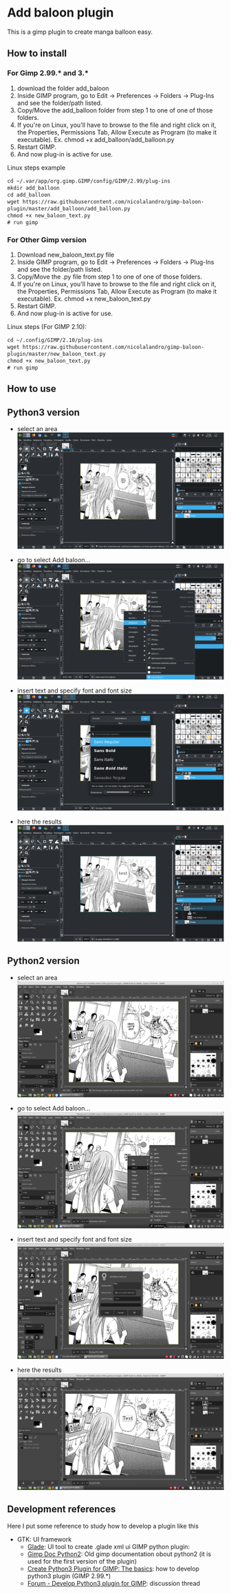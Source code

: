 # Add baloon plugin
This is a gimp plugin to create manga balloon easy.

## How to install

### For Gimp 2.99.* and 3.*
1) download the folder add_baloon
2) Inside GIMP program, go to Edit -> Preferences -> Folders -> Plug-Ins and see the folder/path listed.
3) Copy/Move the add_balloon folder from step 1 to one of one of those folders.
4) If you're on Linux, you'll have to browse to the file and right click on it, the Properties, Permissions Tab, Allow Execute as Program (to make it executable). Ex. chmod +x add_balloon/add_balloon.py
5) Restart GIMP.
6) And now plug-in is active for use.

Linux steps example
```
cd ~/.var/app/org.gimp.GIMP/config/GIMP/2.99/plug-ins
mkdir add_balloon
cd add_balloon
wget https://raw.githubusercontent.com/nicolalandro/gimp-baloon-plugin/master/add_balloon/add_balloon.py
chmod +x new_baloon_text.py
# run gimp
```

### For Other Gimp version
1) Download new_baloon_text.py file
2) Inside GIMP program, go to Edit -> Preferences -> Folders -> Plug-Ins and see the folder/path listed.
3) Copy/Move the .py file from step 1 to one of one of those folders.
4) If you're on Linux, you'll have to browse to the file and right click on it, the Properties, Permissions Tab, Allow Execute as Program (to make it executable). Ex. chmod +x new_baloon_text.py
5) Restart GIMP.
6) And now plug-in is active for use.


Linux steps (For GIMP 2.10):
```
cd ~/.config/GIMP/2.10/plug-ins
wget https://raw.githubusercontent.com/nicolalandro/gimp-baloon-plugin/master/new_baloon_text.py 
chmod +x new_baloon_text.py  
# run gimp
```

## How to use

## Python3 version
* select an area
![select area](imgs/python3/demo1.png)

* go to select Add baloon...
![add baloon](imgs/python3/demo2.png)

* insert text and specify font and font size
![insert text](imgs/python3/demo3.png)

* here the results
![result](imgs/python3/demo4.png)

## Python2 version
* select an area
![select area](imgs/python2/demo1.png)

* go to select Add baloon...
![add baloon](imgs/python2/demo2.png)

* insert text and specify font and font size
![insert text](imgs/python2/demo3.png)

* here the results
![result](imgs/python2/demo4.png)

## Development references
Here I put some reference to study how to develop a plugin like this
* GTK: UI framework
  * [Glade](https://glade.gnome.org/): UI tool to create .glade xml ui
GIMP python plugin:
  * [Gimp Doc Python2](https://www.gimp.org/docs/python/index.html): Old gimp documentation obout python2 (it is used for the first version of the plugin)
  * [Create Python3 Plugin for GIMP: The basics](https://z-uo.medium.com/create-python3-plugin-for-gimp-the-basics-94ede94e9d1f): how to develop python3 plugin (GIMP 2.99.*)
  * [Forum - Develop Python3 plugin for GIMP](https://www.gimp-forum.net/Thread-Learn-to-create-Python3-plugins): discussion thread
